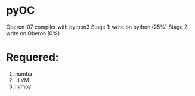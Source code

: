 # pyOC
Oberon-07 compiler with python3
Stage 1: write on python (25%)
Stage 2: write on Oberon (0%)


# Requered:
1. numba
2. LLVM
3. llvmpy

